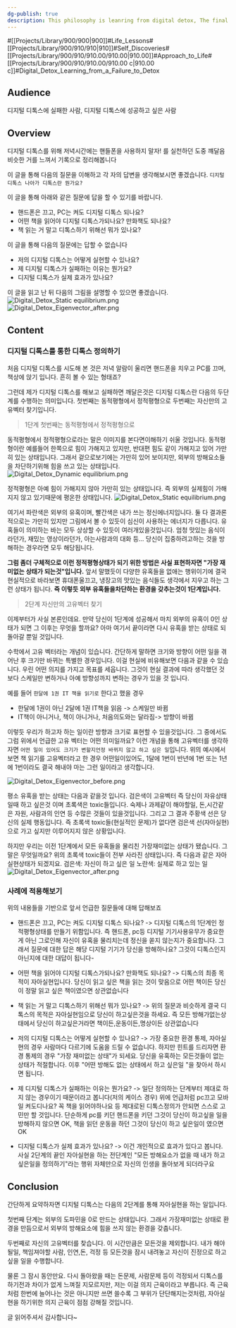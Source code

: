 ```yaml
---
dg-publish: true
description: This philosophy is leanring from digital detox, The final perpose of ditox is find and grows your own eigenvector
---
```

#[[Projects/Library/900/900\|900]]#Life_Lessons#[[Projects/Library/900/910/910\|910]]#Self_Discoveries#[[Projects/Library/900/910/910.00/910.00\|910.00]]#Approach_to_Life#[[Projects/Library/900/910/910.00/910.00 c\|910.00 c]]#Digital_Detox_Learning_from_a_Failure_to_Detox

## Audience
디지털 디톡스에 실패한 사람, 디지털 디톡스에 성공하고 싶은 사람
## Overview
디지털 디톡스를 위해 저녁시간에는 핸들폰을 사용하지 말자! 를 실천하던 도중 꺠달음 비슷한 거를 느껴서 기록으로 정리해봅니다

이 글을 통해 다음의 질문을 이해하고 각 자의 답변을 생각해보시면 좋겠습니다.
`디지털 디톡스 나아가 디톡스란 뭔가요?`

이 글을 통해 아래와 같은 질문에 답을 할 수 있기를 바랍니다.
- 핸드폰은 끄고, PC는 켜도 디지털 디톡스 되나요?
- 어떤 책을 읽어야 디지털 디톡스가되나요? 만화책도 되나요?
- 책 읽는 거 말고 디톡스하기 위해선 뭐가 있나요?


이 글을 통해 다음의 질문에는 답할 수 없습니다
- 저의 디지털 디톡스는 어떻게 실현할 수 있나요?
- 제 디지털 디톡스가 실패하는 이유는 뭔가요?
- 디지털 디톡스가 실제 효과가 있나요?


이 글을 읽고 난 뒤
다음의 그림을 설명할 수 있으면 좋겠습니다.
![Digital_Detox_Static equilibrium.png](/img/user/Excalidraw/Digital_Detox_Static%20equilibrium.png)
![Digital_Detox_Eigenvector_after.png](/img/user/Excalidraw/Digital_Detox_Eigenvector_after.png)


## Content

### 디지털 디톡스를 통한 디톡스 정의하기
처음 디지털 디톡스를 시도해 본 것은 저녁 알람이 울리면 핸드폰을 치우고 PC를 끄며, 책상에 앉기 입니다. 흔히 볼 수 있는 형태죠?

그런데 제가 디지털 디톡스를 해보고 실패하면 깨달은것은 디지털 디톡스란 다음의 두단계를 수행하는 의미입니다.
첫번째는 동적평형에서 정적평형으로
두번째는 자신만의 고유벡터 찾기입니다.


> 1단계 첫번째는 동적평형에서 정적평형으로


동적평형에서 정적평형으로라는 말은 이미지를 본다면이해하기 쉬울 것입니다.
동적평형이란 예를들어 한쪽으로 힘이 가해지고 있지만, 반대편 힘도 같이 가해지고 있어 가만히 있는 상태입니다.
그래서 겉으로보기에는 가만히 있어 보이지만, 외부의 방해요소들을 차단하기위해 힘을 쓰고 있는 상태입니다.
![Digital_Detox_Dynamic equilibrium.png](/img/user/Excalidraw/Digital_Detox_Dynamic%20equilibrium.png)



정적평형은 아예 힘이 가해지지 않아 가만히 있는 상태입니다. 즉 외부의 실제힘이 가해지지 않고 있기때문에 평온한 상태입니다.
![Digital_Detox_Static equilibrium.png](/img/user/Excalidraw/Digital_Detox_Static%20equilibrium.png)


여기서 파란색은 외부의 유혹이며, 빨간색은 내가 쓰는 정신에너지입니다.
둘 다 결과론적으로는 가만히 있지만 그림에서 볼 수 있듯이 심신이 사용하는 에너지가 다릅니다.
유혹들이 의미하는 바는 모두 상상할 수 있듯이 여러개있을것입니다. 엄청 맛있는 음식이라던가, 재밌는 영상이라던가, 아는사람과의 대화 등... 당신이 집중하려고하는 것을 방해하는 경우라면 모두 해당됩니다. 

**그럼 좀더 구체적으로 이런 정적평형상태가 되기 위한 방법은 사실 표현하자면 "가장 재미없는 상태가 되는것"입니다.**
앞서 말했듯이 다양한 유혹들을 없애는 행위이기에 결국 현실적으로 바라보면 휴대폰울끄고, 냉장고의 맛있는 음식들도 생각에서 지우고 하는 그런 상태가 됩니다.
**즉 이렇듯 외부 유혹들을차단하는 환경을 갖추는것이 1단계입니다.** 




> 2단계 자신만의 고유벡터 찾기


이제부터가 사실 본론인데요.
만약 당신이 1단계에 성공해서 마치 외부의 유혹이 0인  상태가 되면 그 이후는 무엇을 할까요? 아마 여기서 끝이라면 다시 유혹을 받는 상태로 되돌아갈 뿐일 것입니다.

수학에서 고유 벡터라는 개념이 있습니다. 간단하게 말하면 크기와 방향이 어떤 일을 겪어난 후 크기만 바뀌는 특별한 경우입니다.
이걸 현실에 비유해보면 다음과 같을 수 있습니다. 우린 어떤 의지를 가지고 목표를 세웁니다. 그것이 현실 결과에 따라 생각했던 것보다 스케일만 변하거나 아예 방향성까지 변하는 경우가 있을 것 입니다.

예를 들어 `한달에 1권 IT 책을 읽기로` 한다고 했을 경우
- 한달에 1권이 아닌 2달에 1권  IT책을 읽음 -> 스케일만 바뀜
- IT책이 아니거나, 책이 아니거나, 처음의도와는 달라짐-> 방향이 바뀜

이렇듯 우리가 하고자 하는 일이란 방향과 크기로 표현할 수 있을것입니다.
그 중에서도 그럼 위에서 언급한 고유 벡터는 어떤 의미일까요?
이런 개념을 통해 고유벡터를 생각하자면 `어떤 일이 있어도 크기가 변할지언정 바뀌지 않고 하고 싶은 일`입니다.
위의 예시에서 보면 책 읽기를 고유벡터라고 한 경우 어떤일이있어도, 1달에 1번이 반년에 1번  또는 1년에 1번이라도 결국 해내야 마는 그런 일이라고 생각합니다.


![Digital_Detox_Eigenvector_before.png](/img/user/Excalidraw/Digital_Detox_Eigenvector_before.png)


평소 유혹을 받는 상태는 다음과 같을것 입니다.
검은색이 고유벡터 즉 당신이 자유상태일때 하고 싶은것 이며
초록색은 toxic들입니다. 숙제나 과제같이 해야할일, 돈,시간같은 자원, 사람과의 인연 등 수많은 것들이 있을것입니다.
그리고 그 결과 주황색 선은 당신의 실제 행동입니다.
즉 초록색 toxic들(현실적인 문제)가 없다면 검은색 선(자아실현)으로 가고 싶지만 이루어지지 않은 상황입니다.

하지만 우리는 이전 1단계에서 모든 유혹들을 물리친 가장재미없는 상태가 됐습니다. 그 말은 무엇일까요?
위의 초록색 toxic들이 전부 사라진 상태입니다. 즉 다음과 같은 자아실현상태가 되겠지요.
검은색: 자신이 하고 싶은 일
노란색: 실제로 하고 있는 일
![Digital_Detox_Eigenvector_after.png](/img/user/Excalidraw/Digital_Detox_Eigenvector_after.png)





### 사례에 적용해보기
위의 내용들을 기반으로 앞서 언급한 질문들에 대해 답해보죠


- 핸드폰은 끄고, PC는 켜도 디지털 디톡스 되나요?
  -> 디지털 디톡스의 1단계인 정적평형상태를 만들기 위함입니다. 즉 핸드폰, pc등 디지털 기기사용유무가 중요한게 아닌 그로인해 자신이 유혹을 물리치는데 정신을 쏟지 않는지가 중요합니다. 그래서 질문에 대한 답은 해당 디지털 기기가 당신을 방해하나요? 그것이 디톡스인지 아닌지에 대한 대답이 됩니다- 


- 어떤 책을 읽어야 디지털 디톡스가되나요? 만화책도 되나요?
  -> 디톡스의 최종 목적이 자아실현입니다. 당신이 읽고 싶은 책을 읽는 것이 맞음으로 어떤 책이든 당신이 정말 읽고 싶은 책이였으면 상관없습니다
  
- 책 읽는 거 말고 디톡스하기 위해선 뭐가 있나요?
  -> 위의 질문과 비슷하게 결국 디톡스의 목적은 자아실현임으로 당신이 하고싶은것을 하세요. 즉 모든 방해가없는상태에서 당신이 하고싶은거라면 책이든,운동이든,명상이든 상관없습니다



- 저의 디지털 디톡스는 어떻게 실현할 수 있나요?
  -> 가장 중요한 환경 통제, 자아실현의 경우 사람마다 다르기에 도움을 드릴 수 없습니다. 하지만 힌트를 드리자면 환경 통제의 경우 "가장 재미없는 상태"가 되세요. 당신을 유혹하는 모든것들이 없는 상태가 적절합니다. 이후 "어떤 방해도 없는 상태에서 하고 싶은일 "을 찾아서 하시면 됩니다.
  
- 제 디지털 디톡스가 실패하는 이유는 뭔가요?
  -> 일단 정의하는 단계부터 제대로 하지 않는 경우이기 때문이라고 봅니다(저의 케이스 경우) 위에 언급처럼 pc끄고 모바일 켜도디나요? 꼭 책을 읽어야하나요 등 제대로된 디톡스정의가 안되면 스스로 고민만 할 것입니다. 단순하게 pc를 키던 핸드폰을 키던 그것이 당신이 하고싶을 일을 방해하지 않으면 OK, 책을 읽던 운동을 하던 그것이 당신이 하고 싶은일이 였으면 OK

- 디지털 디톡스가 실제 효과가 있나요?
  -> 이건 개인적으로 효과가 있다고 봅니다. 사실 2단계의 끝인 자아실현을 하는 전단계인 "모든 방해요소가 없을 때 내가 하고 싶은일을 정의하기"라는 행위 자체만으로 자신의 인생을 돌아보게 되더라구요



## Conclusion

간단하게 요약하자면 디지털 디톡스는 다음의 2단계를 통해 자아실현을 하는 일입니다.

첫번째 단계는 외부의 도파민을 0로 만드는 상태입니다. 그래서 가장재미없는 상태로 환경을 만듬으로서 외부의 방해요소에 힘을 쓰지 않는 환경을 갖춥니다.

두번째로 자신의 고유벡터를 찾습니다. 이 시간만큼은 모든것을 제외합니다. 내가 해야될일, 책임져야할 사람, 인연,돈, 걱정 등 모든것을 잠시 내려놓고 자신이 진정으로 하고싶을 일을 수행합니다.


물론 그 잠시 동안만요. 다시 돌아왔을 때는 돈문제, 사람문제 등이 걱정되서 디톡스를 하기전과 차이가 없게 느껴질 지모르지만, 저는 이걸 의지 근육이라고 부릅니다. 즉 근육처럼 한번에 늘어나는 것은 아니지만 쓰면 쓸수록 그 부위가 단단해지는것처럼, 자아실현을 하기위한 의지 근육이 점점 강해질 것입니다.


글 읽어주셔서 감사합니다~

